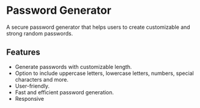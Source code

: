 # Password Generator

A secure password generator that helps users to create customizable and strong random passwords.

## Features  
- Generate passwords with customizable length.  
- Option to include uppercase letters, lowercase letters, numbers, special characters and more.  
- User-friendly.  
- Fast and efficient password generation.
- Responsive

  
